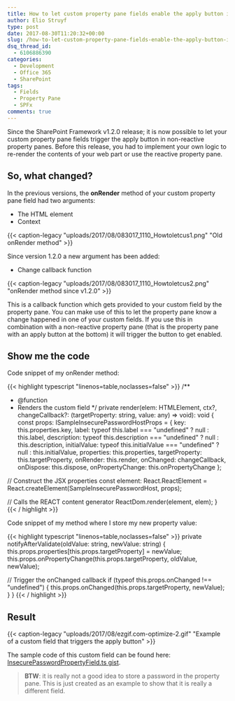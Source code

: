 ```yaml
---
title: How to let custom property pane fields enable the apply button in SharePoint Framework
author: Elio Struyf
type: post
date: 2017-08-30T11:20:32+00:00
slug: /how-to-let-custom-property-pane-fields-enable-the-apply-button-in-sharepoint-framework/
dsq_thread_id:
  - 6106886390
categories:
  - Development
  - Office 365
  - SharePoint
tags:
  - Fields
  - Property Pane
  - SPFx
comments: true
---
```


Since the SharePoint Framework v1.2.0 release; it is now possible to let your custom property pane fields trigger the apply button in non-reactive property panes. Before this release, you had to implement your own logic to re-render the contents of your web part or use the reactive property pane.

## So, what changed?

In the previous versions, the **onRender** method of your custom property pane field had two arguments:

*   The HTML element
*   Context

{{< caption-legacy "uploads/2017/08/083017_1110_Howtoletcus1.png" "Old onRender method" >}}

Since version 1.2.0 a new argument has been added:

*   Change callback function

{{< caption-legacy "uploads/2017/08/083017_1110_Howtoletcus2.png" "onRender method since v1.2.0" >}}

This is a callback function which gets provided to your custom field by the property pane. You can make use of this to let the property pane know a change happened in one of your custom fields. If you use this in combination with a non-reactive property pane (that is the property pane with an apply button at the bottom) it will trigger the button to get enabled.

## Show me the code

Code snippet of my onRender method:

{{< highlight typescript "linenos=table,noclasses=false" >}}
/**
 * @function
 * Renders the custom field
 */
private render(elem: HTMLElement, ctx?, changeCallback?: (targetProperty: string, value: any) => void): void {
  const props: ISampleInsecurePasswordHostProps = {
    key: this.properties.key,
    label: typeof this.label === "undefined" ? null : this.label,
    description: typeof this.description === "undefined" ? null : this.description,
    initialValue: typeof this.initialValue === "undefined" ? null : this.initialValue,
    properties: this.properties,
    targetProperty: this.targetProperty,
    onRender: this.render,
    onChanged: changeCallback,
    onDispose: this.dispose,
    onPropertyChange: this.onPropertyChange
  };

  // Construct the JSX properties
  const element: React.ReactElement<ISampleInsecurePasswordProps> = React.createElement(SampleInsecurePasswordHost, props);

  // Calls the REACT content generator
  ReactDom.render(element, elem);
}
{{< / highlight >}}

Code snippet of my method where I store my new property value:

{{< highlight typescript "linenos=table,noclasses=false" >}}
private notifyAfterValidate(oldValue: string, newValue: string) {
  this.props.properties[this.props.targetProperty] = newValue;
  this.props.onPropertyChange(this.props.targetProperty, oldValue, newValue);

  // Trigger the onChanged callback
  if (typeof this.props.onChanged !== "undefined") {
    this.props.onChanged(this.props.targetProperty, newValue);
  }
}
{{< / highlight >}}


## Result

{{< caption-legacy "uploads/2017/08/ezgif.com-optimize-2.gif" "Example of a custom field that triggers the apply button" >}}

The sample code of this custom field can be found here: [InsecurePasswordPropertyField.ts gist](https://gist.github.com/estruyf/5d571460e235b748c93547fc86d46e22).

> **BTW**: it is really not a good idea to store a password in the property pane. This is just created as an example to show that it is really a different field.